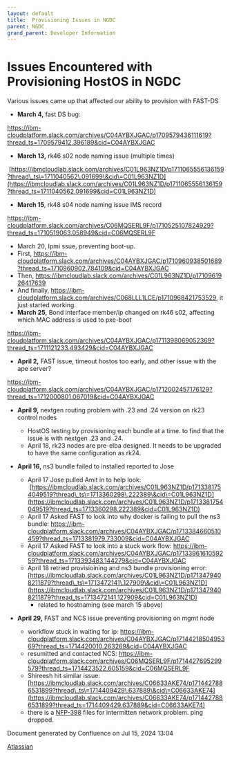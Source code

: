 ```yaml
---
layout: default
title:  Provisioning Issues in NGDC 
parent: NGDC
grand_parent: Developer Information
---
```



# Issues Encountered with Provisioning HostOS in NGDC


Various issues came up that affected our ability to provision with FAST\-DS

* **March 4,** fast DS bug:

[https://ibm\-cloudplatform.slack.com/archives/C04AYBXJGAC/p1709579436111619?thread\_ts\=1709579412\.396189\&cid\=C04AYBXJGAC](https://ibm-cloudplatform.slack.com/archives/C04AYBXJGAC/p1709579436111619?thread_ts=1709579412.396189&cid=C04AYBXJGAC)  
  


* **March 13,** rk46 s02 node naming issue (multiple times)

 [https://ibmcloudlab.slack.com/archives/C01L963NZ1D/p1711065556136159?thread\_ts\=1711040562\.091699\&cid\=C01L963NZ1D](https://ibmcloudlab.slack.com/archives/C01L963NZ1D/p1711065556136159?thread_ts=1711040562.091699&cid=C01L963NZ1D)  
  


* **March 15**, rk48 s04 node naming issue IMS record

[https://ibm\-cloudplatform.slack.com/archives/C06MQSERL9F/p1710525107824929?thread\_ts\=1710519063\.058949\&cid\=C06MQSERL9F](https://ibm-cloudplatform.slack.com/archives/C06MQSERL9F/p1710525107824929?thread_ts=1710519063.058949&cid=C06MQSERL9F)

  


* March 20, Ipmi ssue, preventing boot\-up.
* First, [https://ibm\-cloudplatform.slack.com/archives/C04AYBXJGAC/p1710960938501689?thread\_ts\=1710960902\.784109\&cid\=C04AYBXJGAC](https://ibm-cloudplatform.slack.com/archives/C04AYBXJGAC/p1710960938501689?thread_ts=1710960902.784109&cid=C04AYBXJGAC)
* Then, <https://ibmcloudlab.slack.com/archives/C01L963NZ1D/p1710961926417639>
* And finally, [https://ibm\-cloudplatform.slack.com/archives/C068LLL1LCE/p1710968421753529](https://ibm-cloudplatform.slack.com/archives/C068LLL1LCE/p1710968421753529), it just started working.
* **March 25,** Bond interface member/ip changed on rk46 s02, affecting which MAC address is used to pxe\-boot

[https://ibm\-cloudplatform.slack.com/archives/C04AYBXJGAC/p1711398069052369?thread\_ts\=1711121233\.493429\&cid\=C04AYBXJGAC](https://ibm-cloudplatform.slack.com/archives/C04AYBXJGAC/p1711398069052369?thread_ts=1711121233.493429&cid=C04AYBXJGAC)

  


* **April 2,** FAST issue, timeout hostos too early, and other issue with the ape server?

[https://ibm\-cloudplatform.slack.com/archives/C04AYBXJGAC/p1712002457176129?thread\_ts\=1712000801\.067019\&cid\=C04AYBXJGAC](https://ibm-cloudplatform.slack.com/archives/C04AYBXJGAC/p1712002457176129?thread_ts=1712000801.067019&cid=C04AYBXJGAC)

  


* **April 9,** nextgen routing problem with .23 and .24 version on rk23 control nodes
	+ HostOS testing by provisioning each bundle at a time. to find that the issue is with nextgen .23 and .24\.
	+ April 18, rk23 nodes are pre\-elba designed. It needs to be upgraded to have the same configuration as rk24\.

  


* **April 16,** ns3 bundle failed to installed reported to Jose  

	+ April 17 Jose pulled Amit in to help look:  [https://ibmcloudlab.slack.com/archives/C01L963NZ1D/p1713381754049519?thread\_ts\=1713360298\.222389\&cid\=C01L963NZ1D](https://ibmcloudlab.slack.com/archives/C01L963NZ1D/p1713381754049519?thread_ts=1713360298.222389&cid=C01L963NZ1D)
	+ April 17 Asked FAST to look into why docker is failing to pull the ns3 bundle: [https://ibm\-cloudplatform.slack.com/archives/C04AYBXJGAC/p1713384660510459?thread\_ts\=1713381979\.733009\&cid\=C04AYBXJGAC](https://ibm-cloudplatform.slack.com/archives/C04AYBXJGAC/p1713384660510459?thread_ts=1713381979.733009&cid=C04AYBXJGAC)
	+ April 17 Asked FAST to look into a stuck work flow: [https://ibm\-cloudplatform.slack.com/archives/C04AYBXJGAC/p1713396161059259?thread\_ts\=1713393483\.144279\&cid\=C04AYBXJGAC](https://ibm-cloudplatform.slack.com/archives/C04AYBXJGAC/p1713396161059259?thread_ts=1713393483.144279&cid=C04AYBXJGAC)
	+ April 18 retried provisioining and ns3 bundle provisioning error: [https://ibmcloudlab.slack.com/archives/C01L963NZ1D/p1713479408211879?thread\_ts\=1713472141\.127909\&cid\=C01L963NZ1D](https://ibmcloudlab.slack.com/archives/C01L963NZ1D/p1713479408211879?thread_ts=1713472141.127909&cid=C01L963NZ1D)
		- related to hostnaming (see march 15 above)

  


* **April 29,** FAST and NCS issue preventing provisioning on mgmt node
	+ workflow stuck in waiting for ip: [https://ibm\-cloudplatform.slack.com/archives/C04AYBXJGAC/p1714421850495369?thread\_ts\=1714420010\.263269\&cid\=C04AYBXJGAC](https://ibm-cloudplatform.slack.com/archives/C04AYBXJGAC/p1714421850495369?thread_ts=1714420010.263269&cid=C04AYBXJGAC)
	+ resumitted and contacted NCS: [https://ibm\-cloudplatform.slack.com/archives/C06MQSERL9F/p1714427695299579?thread\_ts\=1714423522\.605159\&cid\=C06MQSERL9F](https://ibm-cloudplatform.slack.com/archives/C06MQSERL9F/p1714427695299579?thread_ts=1714423522.605159&cid=C06MQSERL9F)
	+ Shireesh hit similar issue: [https://ibmcloudlab.slack.com/archives/C06633AKE74/p1714427886531899?thread\_ts\=1714409429\.637889\&cid\=C06633AKE74](https://ibmcloudlab.slack.com/archives/C06633AKE74/p1714427886531899?thread_ts=1714409429.637889&cid=C06633AKE74)
	+ there is a [NFP\-398](https://jiracloud.swg.usma.ibm.com:8443/browse/NFP-398) files for intermitten network problem. ping dropped.



 


Document generated by Confluence on Jul 15, 2024 13:04


[Atlassian](https://www.atlassian.com/)


 


